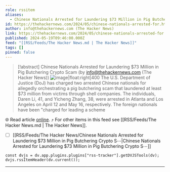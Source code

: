 ```yaml
---
role: rssitem
aliases:
  - Chinese Nationals Arrested for Laundering $73 Million in Pig Butchering Crypto Scam
id: https://thehackernews.com/2024/05/chinese-nationals-arrested-for.html
author: info@thehackernews.com (The Hacker News)
link: https://thehackernews.com/2024/05/chinese-nationals-arrested-for.html
published: 2024-05-19T09:46:00.000Z
feed: "[[RSS/Feeds/The Hacker News.md | The Hacker News]]"
tags: []
pinned: false
---
```


> [!abstract] Chinese Nationals Arrested for Laundering $73 Million in Pig Butchering Crypto Scam (by info@thehackernews.com (The Hacker News))
> ![image|float:right|400](https://blogger.googleusercontent.com/img/b/R29vZ2xl/AVvXsEgYY-3t_2tEUCVX41dZcLK7NZIikQ7t63JtNS5jX7NbaaimvXybHsXlveMWPFT7QoHTxI9pM4DTdCije4sDSd7Yt6c46gYuudMKp1Ud0L92UBMhLd_6-0_QldH6ucXCnWnOEbzO52dMTHetk494taJhWkjOi6pows13Ixl-zhXBPBkCiAt8k9kD51LsiNip/s1600/pig.png) The U.S. Department of Justice (DoJ) has charged two arrested Chinese nationals for allegedly orchestrating a pig butchering scam that laundered at least $73 million from victims through shell companies. The individuals, Daren Li, 41, and Yicheng Zhang, 38, were arrested in Atlanta and Los Angeles on April 12 and May 16, respectively. The foreign nationals have been "charged for leading a scheme

🌐 Read article [online](https://thehackernews.com/2024/05/chinese-nationals-arrested-for.html). ⤴ For other items in this feed see [[RSS/Feeds/The Hacker News.md | The Hacker News]].

- [ ] [[RSS/Feeds/The Hacker News/Chinese Nationals Arrested for Laundering $73 Million in Pig Butchering Crypto S⋯|Chinese Nationals Arrested for Laundering $73 Million in Pig Butchering Crypto S⋯]]

~~~dataviewjs
const dvjs = dv.app.plugins.plugins["rss-tracker"].getDVJSTools(dv);
dvjs.rssItemHeader(dv.current());
~~~

- - -



